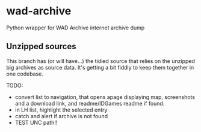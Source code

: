 # wad-archive
Python wrapper for WAD Archive internet archive dump

## Unzipped sources
This branch has (or will have...) the tidied source that relies on the unzipped big archives as source data. It's getting a bit fiddly to keep them together in one codebase.

TODO: 
 - convert list to navigation, that opens apage displaying map, screenshots and a download link, and readme/IDGames readme if found.
 - in LH list, highlight the selected entry
 - catch and alert if archive is not found
 - TEST UNC path!!
